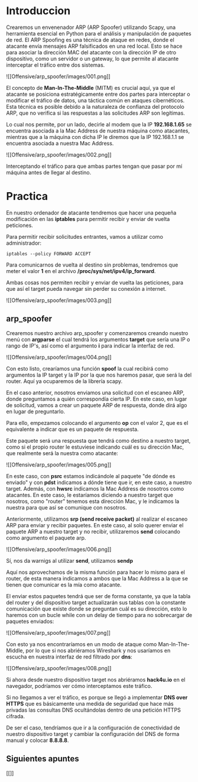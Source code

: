 # Introduccion

Crearemos un envenenador ARP (ARP Spoofer) utilizando Scapy, una herramienta esencial en Python para el análisis y manipulación de paquetes de red. El ARP Spoofing es una técnica de ataque en redes, donde el atacante envía mensajes ARP falsificados en una red local. Esto se hace para asociar la dirección MAC del atacante con la dirección IP de otro dispositivo, como un servidor o un gateway, lo que permite al atacante interceptar el tráfico entre dos sistemas.

![[Offensive/arp_spoofer/images/001.png]]

El concepto de **Man-In-The-Middle** (MITM) es crucial aquí, ya que el atacante se posiciona estratégicamente entre dos partes para interceptar o modificar el tráfico de datos, una táctica común en ataques cibernéticos. Esta técnica es posible debido a la naturaleza de confianza del protocolo ARP, que no verifica si las respuestas a las solicitudes ARP son legítimas.

Lo cual nos permite, por un lado, decirle al modem que la IP **192.168.1.65** se encuentra asociada a la Mac Address de nuestra máquina como atacantes, mientras que a la máquina con dicha IP le diremos que la IP 192.168.1.1 se encuentra asociada a nuestra Mac Address.

![[Offensive/arp_spoofer/images/002.png]]

Interceptando el tráfico para que ambas partes tengan que pasar por mí máquina antes de llegar al destino.

# Practica

En nuestro ordenador de atacante tendremos que hacer una pequeña modificación en las **iptables** para permitir recibir y enviar de vuelta peticiones. 

Para permitir recibir solicitudes entrantes, vamos a utilizar como administrador:

```shell
iptables --policy FORWARD ACCEPT
```

Para comunicarnos de vuelta al destino sin problemas, tendremos que meter el valor **1** en el archivo **/proc/sys/net/ipv4/ip_forward**. 

Ambas cosas nos permiten recibir y enviar de vuelta las peticiones, para que así el target pueda navegar sin perder su conexión a internet.

![[Offensive/arp_spoofer/images/003.png]]

## arp_spoofer

Crearemos nuestro archivo arp_spoofer y comenzaremos creando nuestro menú con **argparse** el cual tendrá los argumentos **target** que sería una IP o rango de IP's, así como el argumento **i** para indicar la interfaz de red.

![[Offensive/arp_spoofer/images/004.png]]

Con esto listo, crearíamos una función **spoof** la cual recibirá como argumentos la IP target y la IP por la que nos haremos pasar, que será la del router. Aquí ya ocuparemos de la librería scapy. 

En el caso anterior, nosotros enviamos una solicitud con el escaneo ARP, donde preguntamos a quién correspondía cierta IP. En este caso, en lugar de solicitud, vamos a crear un paquete ARP de respuesta, donde dirá algo en lugar de preguntarlo. 

Para ello, empezamos colocando el argumento **op** con el valor 2, que es el equivalente a indicar que es un paquete de respuesta. 

Este paquete será una respuesta que tendrá como destino a nuestro target, como si el propio router le estuviese indicando cuál es su dirección Mac, que realmente será la nuestra como atacante:

![[Offensive/arp_spoofer/images/005.png]]

En este caso, con **psrc** estamos indicándole al paquete "de dónde es enviado" y con **pdst** indicamos a dónde tiene que ir, en este caso, a nuestro target. Además, con **hwsrc** indicamos la Mac Address de nosotros como atacantes. En este caso, le estaríamos diciendo a nuestro target que nosotros, como "router" tenemos esta dirección Mac, y le indicamos la nuestra para que así se comunique con nosotros. 

Anteriormente, utilizamos **srp (send receive packet)** al realizar el escaneo ARP para enviar y recibir paquetes. En este caso, al solo querer enviar el paquete ARP a nuestro target y no recibir, utilizaremos **send** colocando como argumento el paquete arp.

![[Offensive/arp_spoofer/images/006.png]]

Sí, nos da warnigs al utilizar **send**, utilizamos **sendp** 

Aquí nos aprovechamos de la misma función para hacer lo mismo para el router, de esta manera indicamos a ambos que la Mac Address a la que se tienen que comunicar es la mía como atacante. 

El enviar estos paquetes tendrá que ser de forma constante, ya que la tabla del router y del dispositivo target actualizarán sus tablas con la constante comunicación que existe donde se preguntan cuál es su dirección, esto lo haremos con un bucle while con un delay de tiempo para no sobrecargar de paquetes enviados:

![[Offensive/arp_spoofer/images/007.png]]

Con esto ya nos encontraríamos en un modo de ataque como Man-In-The-Middle, por lo que si nos abriéramos Wireshark y nos usaríamos en escucha en nuestra interfaz de red filtrado por **dns**:

![[Offensive/arp_spoofer/images/008.png]]

Si ahora desde nuestro dispositivo target nos abriéramos **hack4u.io** en el navegador, podríamos ver cómo interceptamos este tráfico. 

Si no llegamos a ver el tráfico, es porque se llegó a implementar **DNS over HTTPS** que es básicamente una medida de seguridad que hace más privadas las consultas DNS ocultándolas dentro de una petición HTTPS cifrada. 

De ser el caso, tendríamos que ir a la configuración de conectividad de nuestro dispositivo target y cambiar la configuración del DNS de forma manual y colocar **8.8.8.8**.
## Siguientes apuntes

[[]]